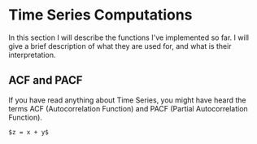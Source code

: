# Time Series Computations

In this section I will describe the functions I've implemented so far. I will give a brief description of what they are used for, and what is their interpretation. 

## ACF and PACF

If you have read anything about Time Series, you might have heard the terms ACF (Autocorrelation Function) and PACF (Partial Autocorrelation Function). 

`$z = x + y$`